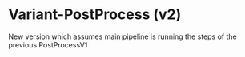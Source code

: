# Variant-PostProcess (v2)

New version which assumes main pipeline is running the steps of the previous PostProcessV1 


